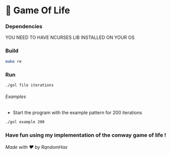 # 🍄 Game Of Life

### Dependencies
YOU NEED TO HAVE NCURSES LIB INSTALLED ON YOUR OS

### Build

```bash
make re
```

### Run

```bash
./gol file iterations
```

###### Examples

- Start the program with the example pattern for 200 iterations
```bash
./gol example 200
```

### Have fun using my implementation of the conway game of life !

###### Made with ❤️ by RqndomHax